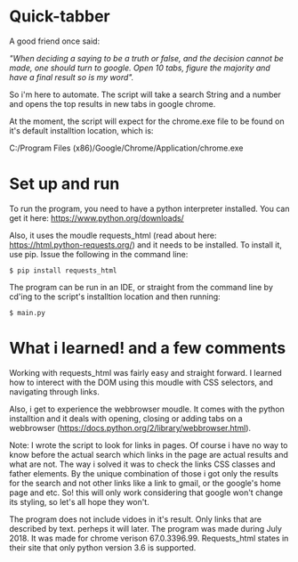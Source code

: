# Quick-tabber

A good friend once said:

_"When deciding a saying to be a truth or false, and the decision cannot be made, one should turn to google. Open 10 tabs, figure the majority and have a final result so is my word"._

So i'm here to automate. The script will take a search String and a number and opens the top results in new tabs in google chrome.

At the moment, the script will expect for the chrome.exe file to be found on it's default installtion location, which is:

C:/Program Files (x86)/Google/Chrome/Application/chrome.exe

# Set up and run

To run the program, you need to have a python interpreter installed. You can get it here: https://www.python.org/downloads/

Also, it uses the moudle requests_html (read about here: https://html.python-requests.org/) and it needs to be installed.
To install it, use pip.
Issue the following in the command line:

```
$ pip install requests_html
```

The program can be run in an IDE, or straight from the command line by cd'ing to the script's installtion location and then running:

```
$ main.py
```

# What i learned! and a few comments

Working with requests_html was fairly easy and straight forward. I learned how to interect with the DOM using this moudle with CSS selectors, and navigating through links.

Also, i get to experience the webbrowser moudle. It comes with the python installtion and it deals with opening, closing or adding tabs on a webbrowser (https://docs.python.org/2/library/webbrowser.html).

Note: I wrote the script to look for links in pages. Of course i have no way to know before the actual search which links in the page are actual results and what are not. The way i solved it was to check the links CSS classes and father elements. By the unique combination of those i got only the results for the search and not other links like a link to gmail, or the google's home page and etc.
So! this will only work considering that google won't change its styling, so let's all hope they won't.

The program does not include vidoes in it's result. Only links that are described by text. perheps it will later.
The program was made during July 2018.
It was made for chrome verison 67.0.3396.99.
Requests_html states in their site that only python version 3.6 is supported. 
